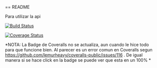 == README

Para utilizar la api

[![Build Status](https://travis-ci.org/gmgarciag/T2TIv.2.svg?branch=master)](https://travis-ci.org/gmgarciag/T2TIv.2)

[![Coverage Status](https://coveralls.io/repos/github/gmgarciag/T2TIv.2/badge.svg?branch=master)](https://coveralls.io/github/gmgarciag/T2TIv.2?branch=master)

*NOTA: La Badge de Coveralls no se actualiza, aun cuando le hice todo para que funcione bien. Al parecer es un error comun en Coveralls segun https://github.com/lemurheavy/coveralls-public/issues/116 . De igual manera si se hace click en la badge se puede ver que esta en un 100% *